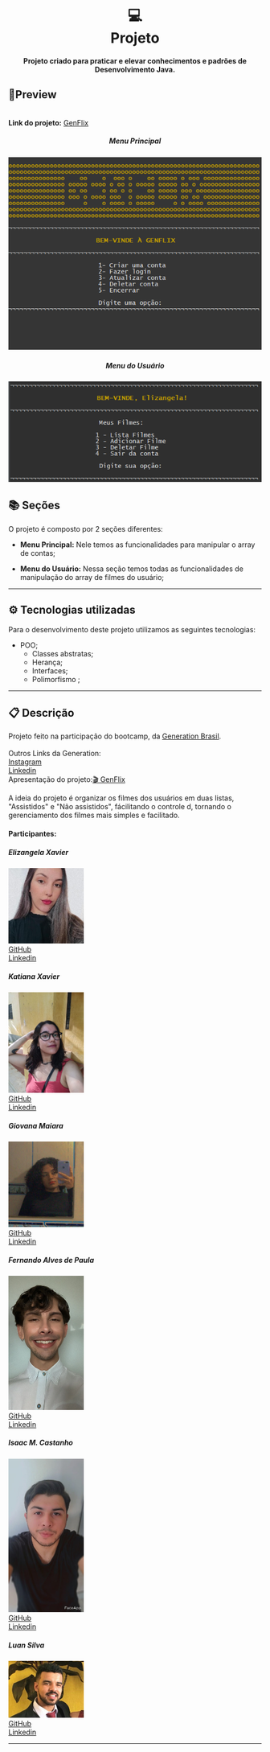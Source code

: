 <h1 align="center">
  💻<br>Projeto
</h1>
<h4 align="center">
  Projeto criado para praticar e elevar conhecimentos e padrões de Desenvolvimento Java.
</h4>


## 🔎Preview
<div align="center">
    <div align='left'>
        <br>
    <span><b>Link do projeto:</b></span> <a target="_blank" href='https://github.com/ElizangelaXavierS/GenFlix'>GenFlix</a>
    </div>
<h5>Menu Principal</h5>
<img src="./assets/preview/preview-menuPrincipal.PNG" alt="Foto de preview do menu inicial."/>
<h5>Menu do Usuário</h5>
<img  src="./assets/preview/preview-menuUsuario.PNG" alt="Foto de preview do menu do usuario."/>
</div>








## 📚 Seções
O projeto é composto por 2 seções diferentes:

- **Menu Principal:** Nele temos as funcionalidades para manipular o array de contas;

- **Menu do Usuário:** Nessa seção temos todas as funcionalidades de manipulação do array de filmes do usuário;

  


---

## ⚙ Tecnologias utilizadas
Para o desenvolvimento deste projeto utilizamos as seguintes tecnologias:

- POO;
  - Classes abstratas;
  - Herança;
  - Interfaces;
  - Polimorfismo ;


---

## 📋 Descrição

<p align="">
    Projeto feito na participação do bootcamp, da <a href="https://brazil.generation.org/">Generation Brasil</a>.<br><br>
    Outros Links da Generation:<br>
    <a href="https://www.instagram.com/generationbrasil/">Instagram</a><br>
    <a href="https://www.linkedin.com/school/generationbrasil/?originalSubdomain=br">Linkedin</a><br>
Apresentação do projeto:<a href="https://www.canva.com/design/DAFbDX4tYWA/1WVLXPTtizdF3fxnMp257w/view#1">🎬 GenFlix</a>
 </p>
<p>A ideia do projeto é organizar os filmes dos usuários em duas listas, "Assistidos" e "Não assistidos", fácilitando o controle d, tornando o gerenciamento dos filmes mais simples e facilitado.</p><p>
    <h4>
     Participantes:   
</h4>
<div>
<h5>
    Elizangela Xavier
</h5>
    <img width="150" src="./assets/participantes/Eli.jpg"/><br>
    <a href="https://github.com/ElizangelaXavierS">GitHub</a><br>
<a href="https://www.linkedin.com/in/elizangelaxavier/">Linkedin</a>
</div>
<div>
<h5>
    Katiana Xavier
</h5>
    <img width="150" src="./assets/participantes/Kati.jpeg"/><br>
    <a href="https://github.com/KatianaXavier">GitHub</a><br>
<a href="https://www.linkedin.com/in/katianaxavier/">Linkedin</a>
    </div>
<div>
<h5>
    Giovana Maiara
</h5>
    <img width="150" src="./assets/participantes/Giovana.jpeg"/><br>
    <a href="https://github.com/macgii">GitHub</a><br>
<a href="https://www.linkedin.com/in/giovana-maiara-concei%C3%A7%C3%A3o-de-oliveira-5a7124264/">Linkedin</a>
</div>
<div>
<h5>
    Fernando Alves de Paula
</h5>
    <img width="150" src="./assets/participantes/Fernando.jpeg"/><br>
    <a href="https://github.com/fewatts">GitHub</a><br>
<a href="https://www.linkedin.com/in/fernando-alves-85091716b/">Linkedin</a>
</div>
<div>
<h5>
    Isaac M. Castanho
</h5>
    <img width="150" src="./assets/participantes/Isaac.jpeg"/><br>
    <a href="https://github.com/Isaac-MCastanho">GitHub</a><br>
<a href="https://www.linkedin.com/in/isaacmcastanho/">Linkedin</a>
</div>
<div>
<h5>
    Luan Silva
</h5>
    <img width="150" src="./assets/participantes/Luan.jpeg"/><br>
    <a href="https://github.com/LuanSilva94">GitHub</a><br>
<a href="https://www.linkedin.com/in/luan-silva-6506a61a1/">Linkedin</a>
</p>




---

